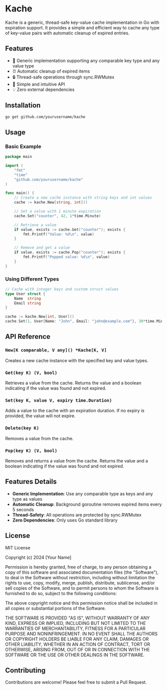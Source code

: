 # Kache

Kache is a generic, thread-safe key-value cache implementation in Go with expiration support. It provides a simple and efficient way to cache any type of key-value pairs with automatic cleanup of expired entries.

## Features

- 🎯 Generic implementation supporting any comparable key type and any value type
- ⏰ Automatic cleanup of expired items
- 🔒 Thread-safe operations through sync.RWMutex
- 🚀 Simple and intuitive API
- 💡 Zero external dependencies

## Installation

```bash
go get github.com/yourusername/kache
```

## Usage

### Basic Example

```go
package main

import (
    "fmt"
    "time"
    "github.com/yourusername/kache"
)

func main() {
    // Create a new cache instance with string keys and int values
    cache := kache.New[string, int]()

    // Set a value with 1 minute expiration
    cache.Set("counter", 42, 1*time.Minute)

    // Retrieve a value
    if value, exists := cache.Get("counter"); exists {
        fmt.Printf("Value: %d\n", value)
    }

    // Remove and get a value
    if value, exists := cache.Pop("counter"); exists {
        fmt.Printf("Popped value: %d\n", value)
    }
}
```

### Using Different Types

```go
// Cache with integer keys and custom struct values
type User struct {
    Name  string
    Email string
}

cache := kache.New[int, User]()
cache.Set(1, User{Name: "John", Email: "john@example.com"}, 30*time.Minute)
```

## API Reference

### `New[K comparable, V any]() *Kache[K, V]`
Creates a new cache instance with the specified key and value types.

### `Get(key K) (V, bool)`
Retrieves a value from the cache. Returns the value and a boolean indicating if the value was found and not expired.

### `Set(key K, value V, expiry time.Duration)`
Adds a value to the cache with an expiration duration. If no expiry is provided, the value will not expire.

### `Delete(key K)`
Removes a value from the cache.

### `Pop(key K) (V, bool)`
Removes and returns a value from the cache. Returns the value and a boolean indicating if the value was found and not expired.

## Features Details

- **Generic Implementation**: Use any comparable type as keys and any type as values
- **Automatic Cleanup**: Background goroutine removes expired items every 5 seconds
- **Thread-Safety**: All operations are protected by sync.RWMutex
- **Zero Dependencies**: Only uses Go standard library

## License

MIT License

Copyright (c) 2024 [Your Name]

Permission is hereby granted, free of charge, to any person obtaining a copy
of this software and associated documentation files (the "Software"), to deal
in the Software without restriction, including without limitation the rights
to use, copy, modify, merge, publish, distribute, sublicense, and/or sell
copies of the Software, and to permit persons to whom the Software is
furnished to do so, subject to the following conditions:

The above copyright notice and this permission notice shall be included in all
copies or substantial portions of the Software.

THE SOFTWARE IS PROVIDED "AS IS", WITHOUT WARRANTY OF ANY KIND, EXPRESS OR
IMPLIED, INCLUDING BUT NOT LIMITED TO THE WARRANTIES OF MERCHANTABILITY,
FITNESS FOR A PARTICULAR PURPOSE AND NONINFRINGEMENT. IN NO EVENT SHALL THE
AUTHORS OR COPYRIGHT HOLDERS BE LIABLE FOR ANY CLAIM, DAMAGES OR OTHER
LIABILITY, WHETHER IN AN ACTION OF CONTRACT, TORT OR OTHERWISE, ARISING FROM,
OUT OF OR IN CONNECTION WITH THE SOFTWARE OR THE USE OR OTHER DEALINGS IN THE
SOFTWARE.

## Contributing

Contributions are welcome! Please feel free to submit a Pull Request.

